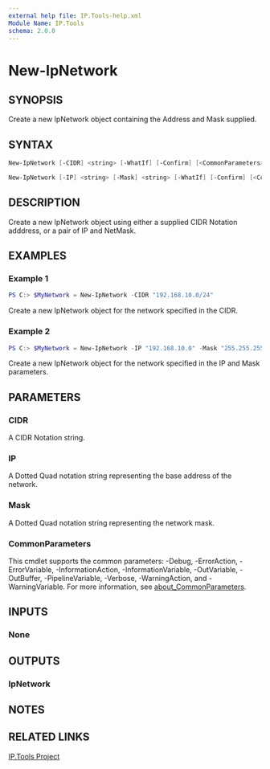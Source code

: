 ```yaml
---
external help file: IP.Tools-help.xml
Module Name: IP.Tools
schema: 2.0.0
---
```


# New-IpNetwork

## SYNOPSIS

Create a new IpNetwork object containing the Address and Mask supplied.

## SYNTAX

```powershell
New-IpNetwork [-CIDR] <string> [-WhatIf] [-Confirm] [<CommonParameters>]

New-IpNetwork [-IP] <string> [-Mask] <string> [-WhatIf] [-Confirm] [<CommonParameters>]
```

## DESCRIPTION

Create a new IpNetwork object using either a supplied CIDR Notation adddress, or a pair of IP and NetMask.

## EXAMPLES

### Example 1

```powershell
PS C:> $MyNetwork = New-IpNetwork -CIDR "192.168.10.0/24"
```

Create a new IpNetwork object for the network specified in the CIDR.

### Example 2

```powershell
PS C:> $MyNetwork = New-IpNetwork -IP "192.168.10.0" -Mask "255.255.255.0"
```

Create a new IpNetwork object for the network specified in the IP and Mask parameters.

## PARAMETERS

### CIDR

A CIDR Notation string.

### IP

A Dotted Quad notation string representing the base address of the network.

### Mask

A Dotted Quad notation string representing the network mask.

### CommonParameters

This cmdlet supports the common parameters: -Debug, -ErrorAction, -ErrorVariable, -InformationAction, -InformationVariable, -OutVariable, -OutBuffer, -PipelineVariable, -Verbose, -WarningAction, and -WarningVariable. For more information, see [about_CommonParameters](http://go.microsoft.com/fwlink/?LinkID=113216).

## INPUTS

### None

## OUTPUTS

### IpNetwork

## NOTES

## RELATED LINKS

[IP.Tools Project](https://github.com/jberkers42/ip.tools)
